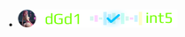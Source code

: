 - ![](https://raw.githubusercontent.com/cybercongress/prism/img-upload/components/1-molecules/neuron/small/clicked.png)